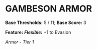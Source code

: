 ﻿---
tags:
  - Item
  - Armor
name: GAMBESON ARMOR
base_thresholds: '5 / 11'
base_score: '3'
feat_name: 'Flexible'
feat_text: '+1 to Evasion'
tier: 1
---

# GAMBESON ARMOR

**Base Thresholds:** 5 / 11; **Base Score:** 3

**Feature:** ***Flexible:*** +1 to Evasion

*Armor - Tier 1*

